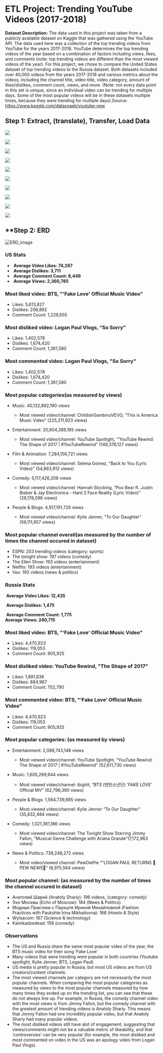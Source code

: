 # ETL Project: Trending YouTube Videos (2017-2018) 


**Dataset Description:**	The data used in this project was taken from a publicly available dataset on Kaggle that was gathered using the YouTube API. The data used here was a collection of the top trending videos from YouTube for the years 2017-2018. YouTube determines the top trending videos of the year based on a combination of factors including views, likes, and comments (note: top trending videos are different than the most viewed videos of the year). For this project, we chose to compare the United States dataset of top trending videos to the Russia dataset. Both datasets included over 40,000 videos from the years 2017-2018 and various metrics about the videos, including the channel title, video title, video category, amount of likes/dislikes, comment count, views, and more. (Note: not every data point in this set is unique, since an individual video can be trending for multiple days. Some of the most popular videos will be in these datasets multiple times, because they were trending for multiple days).Source: https://www.kaggle.com/datasnaek/youtube-new 



## **Step 1: Extract, (translate), Transfer, Load Data**

![](Images/US1.png)





![](Images/US2.png)





![](Images/US3.png)





![](Images/US4.png)





![](Images/RU1.png)





![](Images/RU2.png)





![](Images/RU3.png)

![](Images/RU4.png)





![](Images/RU5.png)





![](Images/RU6.png)



## **Step 2: **ERD**

![ERD_image](https://user-images.githubusercontent.com/69160361/102026590-efd58c00-3d5b-11eb-8155-5b1b30c6b528.png)



### **US Stats** 

- ​		 **Average Video Likes: 74,267** 	
- ​		**Average Dislikes:  3,711**  
- ​		**Average Comment Count: 8,446**
- ​		**Average Views: 2,360,785**

### **Most liked video**: BTS, "'Fake Love' Official Music Video"

* Likes: 5,613,827
* Dislikes: 206,892
* Comment Count: 1,228,655

### **Most disliked video**: Logan Paul Vlogs, “So Sorry”

* Likes: 1,402,578
* Dislikes: 1,674,420
* Comment Count: 1,361,580

### **Most commented video:** Logan Paul Vlogs, "So Sorry"

* Likes: 1,402,578
* Dislikes: 1,674,420
* Comment Count: 1,361,580

### **Most popular categories**(as measured by views)

* Music: 40,132,892,190 views
    * Most viewed video/channel: ChildishGambinoVEVO, “This is America Music Video” (225,211,923 views)

* Entertainment: 20,604,388,195 views
    * Most viewed video/channel: YouTube Spotlight, ‘"YouTube Rewind: The Shape of 2017 | #YouTubeRewind" (149,376,127 views)
    
* Film & Animation: 7,284,156,721 views
    * Most viewed video/channel: Selena Gomez, “Back to You (Lyric Video)” (54,863,912 views)
    
* Comedy: 5,117,426,208 views
    * Most viewed video/channel: Hannah Stocking, “Poo Bear ft. Justin Bieber & Jay Electronica - Hard 2 Face Reality (Lyric Video)” (29,178,096 views)
    
* People & Blogs: 4,917,191,726 views
    * Most viewed video/channel: Kylie Jenner, “To Our Daughter" (56,111,957 views)

### **Most popular channel overall**(as measured by the number of times the channel occured in dataset)

* ESPN: 203 trending videos (category: sports)
* The tonight show: 197 videos (comedy)
* The Ellen Show: 193 videos (entertainment)
* Netflix: 193 videos (entertainment)
* Vox: 193 videos (news & politics)


### **Russia Stats**

​		**Average Video Likes: 12,435**

​		**Average Dislikes: 1,475** 

​		**Average Comment Count: 1,775** 
​        
​               **Average Views: 240,715** 


### **Most liked video**: BTS, "‘Fake Love’ Official Music Video"

* Likes: 4,470,923
* Dislikes: 119,053
* Comment Count: 905,925

### **Most disliked video:** YouTube Rewind, "The Shape of 2017"

* Likes: 1,891,836
* Dislikes: 884,967
* Comment Count: 702,790

### **Most commented video:** BTS, "‘Fake Love’ Official Music Video"

* Likes: 4,470,923
* Dislikes: 119,053
* Comment Count: 905,925

### **Most popular categories**: (as measured by views)

* Entertainment: 2,088,743,148 views
    * Most viewed video/channel: YouTube Spotlight, “YouTube Rewind: The Shape of 2017 | #YouTubeRewind" (52,611,730 views)
    
* Music: 1,605,269,644 views
    * Most viewed video/channel: ibighit, “BTS (방탄소년단) 'FAKE LOVE' Official MV" (62,796,390 views)
    
* People & Blogs: 1,564,739,895 views
    * Most viewed video/channel: Kylie Jenner “To Our Daughter" (35,832,484 views)
    
* Comedy: 1,021,361,186 views
    * Most viewed video/channel: The Tonight Show Starring Jimmy Fallon,  “Musical Genre Challenge with Ariana Grande"(7,172,963 views)
    
* News & Politics: 739,248,272 views
    * Most video/viewed channel: PewDiePie “"LOGAN PAUL RETURNS  📰 PEW NEWS📰" (6,975,564 views)

### **Most popular channel**: (as measured by the number of times the channel occured in dataset)

* Анатолий Шарий (Anatoly Shariy): 196 videos, (category: comedy)
* Эхо Москвы (Echo of Moscow): 184 (News & Politics)
* Модные Практики с Паукште Ириной Михайловной (Fashion Practices with Paukshte Irina Mikhailovna): 168 (Howto & Style)
* Wylsacom: 167 (Science & technology)
* Kamikadzedead: 158 (comedy)


### **Observations**
* The US and Russia share the same most popular video of the year, the BTS music video for their song ‘Fake Love’
* Many videos that were trending were popular in both countries (Youtube spotlight, Kylie Jenner, BTS, Logan Paul)
* US media is pretty popular in Russia, but most US videos are from US creators/content channels.
* The most viewed channels per category are not necessarily the most popular channels. When comparing the most popular categories as measured by views to the most popular channels measured by how many times they ended up on the trending list, you can see that these do not always line up. For example, in Russia, the comedy channel video with the most views is from Jimmy Fallon, but the comedy channel with the greatest amount of trending videos is Anatoly Shariy. This means that Jimmy Fallon had one incredibly popular video, but that Anatoly Shariy had many popular videos. 
* The most disliked videos still have alot of engagement, suggesting that views/comments might not be a valuable metric of likeability, and that ‘controversies’ can be very popular (for example, the most disliked and most commented on video in the US was an apology video from Logan Paul Vlogs).
